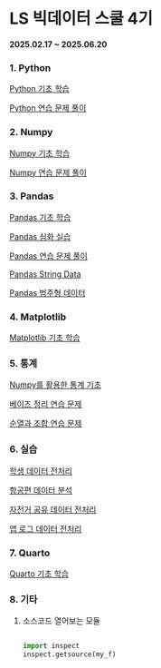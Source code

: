# LS 빅데이터 스쿨 4기

**2025.02.17 ~ 2025.06.20**

### 1. Python

[Python 기초 학습](lecture/python-intro.py)

[Python 연습 문제 풀이](lecture/python-function-loop.py)

### 2. Numpy

[Numpy 기초 학습](lecture/numpy-intro.py)

[Numpy 연습 문제 풀이](lecture/numpy-practice.py)

### 3. Pandas

[Pandas 기초 학습](lecture/pandas-intro.py)

[Pandas 심화 실습](lecture/pandas-advance.py)

[Pandas 연습 문제 풀이](lecture/pandas-practice.py)

[Pandas String Data](lecture/pandas-string.py)

[Pandas 범주형 데이터](lecture/pandas-category.py)

### 4. Matplotlib

[Matplotlib 기초 학습](lecture/matplotlib-intro.py)

### 5. 통계

[Numpy를 활용한 통계 기초](statistics/statistics-numpy.py)

[베이즈 정리 연습 문제](statistics/bayes-practice.py)

[순열과 조합 연습 문제](statistics/per-comb-practice.py)

### 6. 실습

[학생 데이터 전처리](practice/student-data-practice.py)

[항공편 데이터 분석](practice/flight-data-practice.py)

[자전거 공유 데이터 전처리](practice/bike-data-practice.py)

[앱 로그 데이터 전처리](practice/log-data-practice.py)

### 7. Quarto

[Quarto 기초 학습](quarto/hello.qmd)

### 8. 기타

1. 소스코드 열어보는 모듈

   ```python

   import inspect
   inspect.getsource(my_f)

   ```
